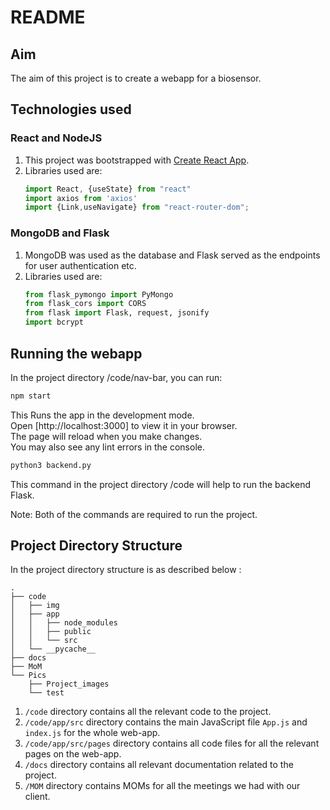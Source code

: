 # README

## Aim

The aim of this project is to create a webapp for a biosensor.

## Technologies used

### React and NodeJS

1. This project was bootstrapped with [Create React App](https://github.com/facebook/create-react-app).
2. Libraries used are:
   ```javascript
   import React, {useState} from "react"
   import axios from 'axios'
   import {Link,useNavigate} from "react-router-dom";
   ```

### MongoDB and Flask

1. MongoDB was used as the database and Flask served as the endpoints for user authentication etc.
2. Libraries used are:
   ```python
   from flask_pymongo import PyMongo
   from flask_cors import CORS
   from flask import Flask, request, jsonify
   import bcrypt
   ```

## Running the webapp

In the project directory /code/nav-bar, you can run:

```bash
npm start
```

This Runs the app in the development mode.\
Open [http://localhost:3000] to view it in your browser.\
The page will reload when you make changes.\
You may also see any lint errors in the console.

```bash
python3 backend.py
```

This command in the project directory /code will help to run the backend Flask.

Note: Both of the commands are required to run the project.

## Project Directory Structure

In the project directory structure is as described below :

```
.
├── code
│   ├── img
│   ├── app
│   │   ├── node_modules
│   │   ├── public
│   │   └── src
│   └── __pycache__
├── docs
├── MoM
└── Pics
    ├── Project_images
    └── test
```

1. `/code` directory contains all the relevant code to the project.
2. `/code/app/src` directory contains the main JavaScript file `App.js` and `index.js` for the whole web-app.
3. `/code/app/src/pages` directory contains all code files for all the relevant pages on the web-app.
4. `/docs` directory contains all relevant documentation related to the project.
5. `/MOM` directory contains MOMs for all the meetings we had with our client.

